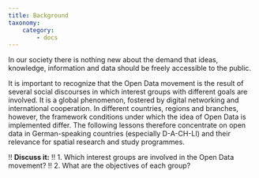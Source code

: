 ```yaml
---
title: Background
taxonomy:
    category:
        - docs
---
```

In our society there is nothing new about the demand that ideas, knowledge, information and data should be freely accessible to the public.

It is important to recognize that the Open Data movement is the result of several social discourses in which interest groups with different goals are involved. It is a global phenomenon, fostered by digital networking and international cooperation. 
In different countries, regions and branches, however, the framework conditions under which the idea of Open Data is implemented differ. The following lessons therefore concentrate on open data in German-speaking countries (especially D-A-CH-LI) and their relevance for spatial research and study programmes.

!! **Discuss it:**
!! 1. Which interest groups are involved in the Open Data movement?
!! 2. What are the objectives of each group?
